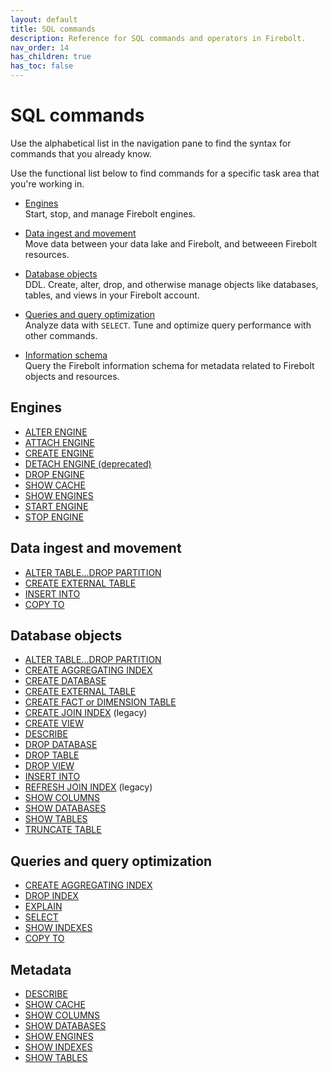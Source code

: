 ```yaml
---
layout: default
title: SQL commands
description: Reference for SQL commands and operators in Firebolt.
nav_order: 14
has_children: true
has_toc: false
---
```


# SQL commands

Use the alphabetical list in the navigation pane to find the syntax for commands that you already know.

Use the functional list below to find commands for a specific task area that you're working in.

* [Engines](#engines)  
  Start, stop, and manage Firebolt engines.

* [Data ingest and movement](#data-ingest-and-movement)  
  Move data between your data lake and Firebolt, and betweeen Firebolt resources.

* [Database objects](#database-objects)  
  DDL. Create, alter, drop, and otherwise manage objects like databases, tables, and views in your Firebolt account.

* [Queries and query optimization](#queries-and-query-optimization)  
  Analyze data with `SELECT`. Tune and optimize query performance with other commands.

* [Information schema](#information-schema)  
  Query the Firebolt information schema for metadata related to Firebolt objects and resources.

## Engines

* [ALTER ENGINE](alter-engine.md)
* [ATTACH ENGINE](attach-engine.md)
* [CREATE ENGINE](create-engine.md)
* [DETACH ENGINE (deprecated)](detach-engine.md)
* [DROP ENGINE](drop-engine.md)
* [SHOW CACHE](show-cache.md)
* [SHOW ENGINES](show-engines.md)
* [START ENGINE](start-engine.md)
* [STOP ENGINE](stop-engine.md)

## Data ingest and movement

* [ALTER TABLE...DROP PARTITION](alter-table-drop-partition.md)
* [CREATE EXTERNAL TABLE](create-external-table.md)
* [INSERT INTO](insert-into.md)
* [COPY TO](copy-to.md)

## Database objects

* [ALTER TABLE...DROP PARTITION](alter-table-drop-partition.md)
* [CREATE AGGREGATING INDEX](create-aggregating-index.md)
* [CREATE DATABASE](create-database.md)
* [CREATE EXTERNAL TABLE](create-external-table.md)
* [CREATE FACT or DIMENSION TABLE](create-fact-dimension-table.md)
* [CREATE JOIN INDEX](create-join-index.md) (legacy)
* [CREATE VIEW](create-view.md)
* [DESCRIBE](describe.md)
* [DROP DATABASE](drop-database.md)
* [DROP TABLE](drop-table.md)
* [DROP VIEW](drop-view.md)
* [INSERT INTO](insert-into.md)
* [REFRESH JOIN INDEX](refresh-join-index.md) (legacy)
* [SHOW COLUMNS](show-columns.md)
* [SHOW DATABASES](show-databases.md)
* [SHOW TABLES](show-tables.md)
* [TRUNCATE TABLE](truncate-table.md)


## Queries and query optimization

* [CREATE AGGREGATING INDEX](create-aggregating-index.md)
* [DROP INDEX](drop-index.md)
* [EXPLAIN](explain.md)
* [SELECT](select.md)
* [SHOW INDEXES](show-indexes.md)
* [COPY TO](copy-to.md)

## Metadata

* [DESCRIBE](describe.md)
* [SHOW CACHE](show-cache.md)
* [SHOW COLUMNS](show-columns.md)
* [SHOW DATABASES](show-databases.md)
* [SHOW ENGINES](show-engines.md)
* [SHOW INDEXES](show-indexes.md)
* [SHOW TABLES](show-tables.md)
